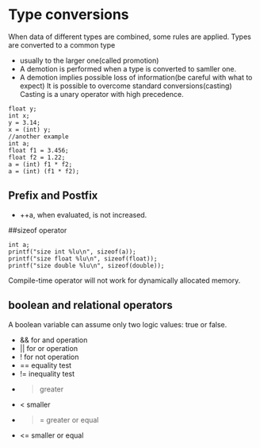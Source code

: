 # Type conversions
When data of different types are combined, some rules are applied.
Types are converted to a common type
 - usually to the larger one(called promotion)
 - A demotion is performed when a type is converted to samller one.
 - A demotion implies possible loss of information(be careful with what to expect)
It is possible to overcome standard conversions(casting)
Casting is a unary operator with high precedence.
```
float y;
int x;
y = 3.14;
x = (int) y;
//another example
int a;
float f1 = 3.456;
float f2 = 1.22;
a = (int) f1 * f2;
a = (int) (f1 * f2);
```
## Prefix and Postfix
 - ++a, when evaluated, is not increased.

##sizeof operator
```
int a;
printf("size int %lu\n", sizeof(a));
printf("size float %lu\n", sizeof(float));
printf("size double %lu\n", sizeof(double));
```

Compile-time operator will not work for dynamically allocated memory.
## boolean and relational operators
A boolean variable can assume only two logic values: true or false. 
 - && for and operation
 - || for or operation
 - ! for not operation
 - == equality test
 - != inequality test
 - > greater
 - < smaller
 - >= greater or equal
 - <= smaller or equal

